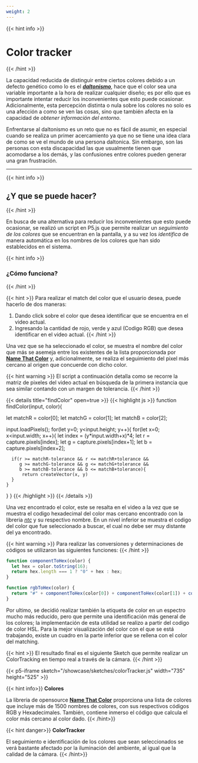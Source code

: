 ```yaml
---
weight: 2
---
```

{{< hint info >}}
# Color tracker
{{< /hint >}}

La capacidad reducida de distinguir entre ciertos colores debido a un defecto genético como lo es
el [***daltonismo***](https://es.wikipedia.org/wiki/Daltonismo), hace que el color sea una variable importante a la hora de realizar cualquier diseño;
es por ello que es importante intentar reducir los inconvenientes que esto puede ocasionar. 
Adicionalmente, esta percepción  distinta o nula sobre los colores no solo es una afección a como 
se ven las cosas, sino que también afecta en la capacidad de *obtener información del entorno*.

Enfrentarse al daltonismo es un reto que no es fácil de asumir, en especial cuando se realiza un primer acercamiento
ya que no se tiene una idea clara de como se ve el mundo de una persona daltonica. Sin embargo, son las personas con
esta discapacidad las que usualmente tienen que acomodarse a los demás, y las confusiones entre colores pueden generar
una gran frustración.

---
{{< hint info >}}
## ¿Y que se puede hacer?
{{< /hint >}}

En busca de una alternativa para reducir los inconvenientes que esto puede ocasionar, se realizó un script en P5.js que
permite realizar un *seguimiento de los colores* que se encuentran en la pantalla, y a su vez los *identifica* de manera automática
en los nombres de los colores que han sido establecidos en el sistema.

{{< hint info >}}
### ¿Cómo funciona?
{{< /hint >}}

{{< hint >}}
Para realizar el match del color que el usuario desea, puede hacerlo de dos maneras:
1. Dando click sobre el color que desea identificar que se encuentra en el video actual.
2. Ingresando la cantidad de rojo, verde y azul (Codigo RGB) que desea identificar en el video actual.
{{< /hint >}}

Una vez que se ha seleccionado el color, se muestra el nombre del color que más se asemeja entre los existentes de la lista
proporcionada por [**Name That Color**](https://chir.ag/projects/name-that-color/) y, adicionalmente, se realiza el seguimiento del pixel más cercano al origen que concuerde
con dicho color.

{{< hint warning >}}
El script a continuación detalla como se recorre la matriz de pixeles del video actual en búsqueda de la primera instancia
que sea similar contando con un margen de tolerancia.
{{< /hint >}}

{{< details title="findColor" open=true >}}
{{< highlight js >}}
function findColor(input, color){

  let matchR = color[0];
  let matchG = color[1];
  let matchB = color[2];

  input.loadPixels();
  for(let y=0; y<input.height; y++){
    for(let x=0; x<input.width; x++){
      let index = (y*input.width+x)*4;
      let r = capture.pixels[index];
      let g = capture.pixels[index+1];
      let b = capture.pixels[index+2];

      if(r >= matchR-tolerance && r <= matchR+tolerance &&
         g >= matchG-tolerance && g <= matchG+tolerance &&
         b >= matchB-tolerance && b <= matchB+tolerance){
          return createVector(x, y)
      }
    }
  }
}
{{< /highlight >}}
{{< /details >}}

Una vez encontrado el color, este se resalta en el video a la vez que se muestra el codigo hexadecimal del color
mas cercano encontrado con la libreria [*ntc*](https://chir.ag/projects/ntc/) y su respectivo nombre. En un nivel inferior se muestra el codigo del color
que fue seleccionado a buscar, el cual no debe ser muy distante del ya encontrado.

{{< hint warning >}}
Para realizar las conversiones y determinaciones de códigos se utilizaron las siguientes funciones:
{{< /hint >}}

``` js
function componentToHex(color) {
  let hex = color.toString(16);
  return hex.length === 1 ? "0" + hex : hex;
}

function rgbToHex(color) {
  return "#" + componentToHex(color[0]) + componentToHex(color[1]) + componentToHex(color[2]);
}
```

Por ultimo, se decidió realizar también la etiqueta de color en un espectro mucho más reducido, pero que permite
una identificación más general de los colores; la implementación de esta utilidad se realizo a partir del codigo de color HSL.
Para la mejor visualización del color con el que se está trabajando,
existe un cuadro en la parte inferior que se rellena con el color del matching.

{{< hint >}}
El resultado final es el siguiente Sketch que permite realizar un ColorTracking en tiempo real a través de la cámara.
{{< /hint >}}

{{< p5-iframe sketch="/showcase/sketches/colorTracker.js" width="735" height="525" >}}

{{< hint info>}}
**Colores**

La libreria de opensource [**Name That Color**](https://chir.ag/projects/ntc/) proporciona una lista de colores
que incluye más de 1500 nombres de colores, con sus respectivos códigos RGB y Hexadecimales.
También, contiene inmerso el código que calcula el color más cercano al color dado.
{{< /hint>}}

{{< hint danger>}}
**ColorTracker**

El seguimiento e identificación de los colores que sean seleccionados se verá bastante afectado por la iluminación del ambiente,
al igual que la calidad de la cámara.
{{< /hint>}}